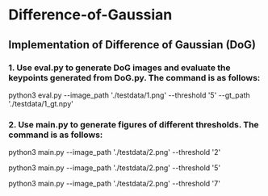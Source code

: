 # Difference-of-Gaussian
## Implementation of Difference of Gaussian (DoG)

### 1. Use eval.py to generate DoG images and evaluate the keypoints generated from DoG.py. The command is as follows: 

python3 eval.py --image_path './testdata/1.png' --threshold '5' --gt_path './testdata/1_gt.npy'

### 2. Use main.py to generate figures of different thresholds. The command is as follows:

python3 main.py --image_path './testdata/2.png' --threshold '2'

python3 main.py --image_path './testdata/2.png' --threshold '5'

python3 main.py --image_path './testdata/2.png' --threshold '7'
